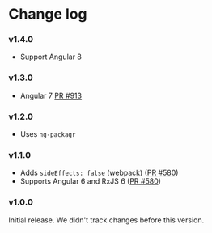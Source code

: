 # Change log

### v1.4.0

- Support Angular 8

### v1.3.0

- Angular 7 [PR #913](https://github.com/apollographql/apollo-angular/pull/913)

### v1.2.0

* Uses `ng-packagr`

### v1.1.0

* Adds `sideEffects: false` (webpack) ([PR #580](https://github.com/apollographql/apollo-angular/pull/580))
* Supports Angular 6 and RxJS 6 ([PR #580](https://github.com/apollographql/apollo-angular/pull/580))

### v1.0.0

Initial release. We didn't track changes before this version.
